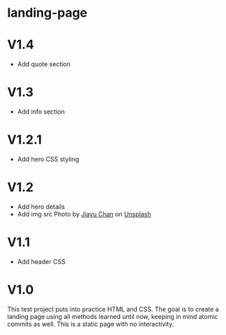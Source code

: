 # landing-page
<h1>V1.4</h1>
<ul>
<li> Add quote section
</li>
</ul>

<h1>V1.3</h1>
<ul>
<li> Add info section
</li>
</ul>

<h1>V1.2.1</h1>
<ul>
<li> Add hero CSS styling
</li>
</ul>

<h1>V1.2</h1>
<ul>
<li> Add hero details
</li>
<li> Add img src Photo by <a href="https://unsplash.com/@soda_chan?utm_content=creditCopyText&utm_medium=referral&utm_source=unsplash">Jiayu Chan</a> on <a href="https://unsplash.com/photos/a-large-white-building-with-a-gold-roof-fcpvx4xaVfQ?utm_content=creditCopyText&utm_medium=referral&utm_source=unsplash">Unsplash</a>
  
</li>
</ul>

<h1>V1.1</h1>
<ul>
<li> Add header CSS
</li>
</ul>

<h1>V1.0</h1>
This test project puts into practice HTML and CSS. The goal is to create a landing page using all methods learned until now, keeping in mind atomic commits as well. This is a static page with no interactivity. 